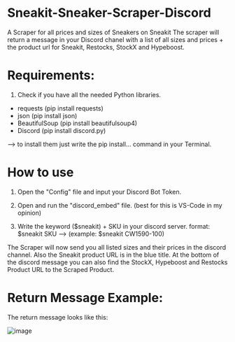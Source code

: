 # Sneakit-Sneaker-Scraper-Discord
A Scraper for all prices and sizes of Sneakers on Sneakit
The scraper will return a message in your Discord chanel with a list of all sizes and prices + the product url for Sneakit, Restocks, StockX and Hypeboost.


# Requirements:
1. Check if you have all the needed Python libraries.

+ requests (pip install requests)
+ json (pip install json)
+ BeautifulSoup (pip install beautifulsoup4)
+ Discord (pip install discord.py)

--> to install them just write the pip install... command in your Terminal.


# How to use

1. Open the "Config" file and input your Discord Bot Token.

2. Open and run the "discord_embed" file. (best for this is VS-Code in my opinion)

3. Write the keyword ($sneakit) + SKU in your discord server.
   format: $sneakit SKU --> (example: $sneakit CW1590-100)


The Scraper will now send you all listed sizes and their prices in the discord channel.
Also the Sneakit product URL is in the blue title.
At the bottom of the discord message you can also find the StockX, Hypeboost and Restocks Product URL to the Scraped Product.

# Return Message Example:
The return message looks like this:

![image](https://user-images.githubusercontent.com/103487648/223550391-0efddfad-55cf-4c9a-a0fc-084ac038e819.png)
